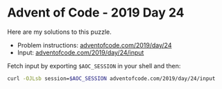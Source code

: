 # Advent of Code - 2019 Day 24
Here are my solutions to this puzzle.

* Problem instructions: [adventofcode.com/2019/day/24](https://adventofcode.com/2019/day/24)
* Input: [adventofcode.com/2019/day/24/input](https://adventofcode.com/2019/day/24/input)

Fetch input by exporting `$AOC_SESSION` in your shell and then:
```bash
curl -OJLsb session=$AOC_SESSION adventofcode.com/2019/day/24/input
```

